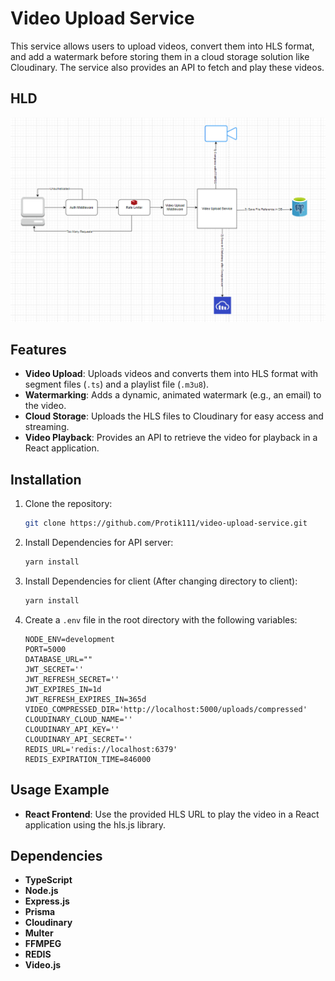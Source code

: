 # Video Upload Service

This service allows users to upload videos, convert them into HLS format, and add a watermark before storing them in a cloud storage solution like Cloudinary. The service also provides an API to fetch and play these videos.

## HLD

![Video Upload Service Diagram](hld.png)

## Features

- **Video Upload**: Uploads videos and converts them into HLS format with segment files (`.ts`) and a playlist file (`.m3u8`).
- **Watermarking**: Adds a dynamic, animated watermark (e.g., an email) to the video.
- **Cloud Storage**: Uploads the HLS files to Cloudinary for easy access and streaming.
- **Video Playback**: Provides an API to retrieve the video for playback in a React application.

## Installation

1. Clone the repository:

   ```bash
   git clone https://github.com/Protik111/video-upload-service.git
   ```

2. Install Dependencies for API server:

   ```bash
   yarn install
   ```

3. Install Dependencies for client (After changing directory to client):

   ```bash
   yarn install
   ```

4. Create a `.env` file in the root directory with the following variables:

   ```env
   NODE_ENV=development
   PORT=5000
   DATABASE_URL=""
   JWT_SECRET=''
   JWT_REFRESH_SECRET=''
   JWT_EXPIRES_IN=1d
   JWT_REFRESH_EXPIRES_IN=365d
   VIDEO_COMPRESSED_DIR='http://localhost:5000/uploads/compressed'
   CLOUDINARY_CLOUD_NAME=''
   CLOUDINARY_API_KEY=''
   CLOUDINARY_API_SECRET=''
   REDIS_URL='redis://localhost:6379'
   REDIS_EXPIRATION_TIME=846000
   ```

## Usage Example

- **React Frontend**: Use the provided HLS URL to play the video in a React application using the hls.js library.

## Dependencies

- **TypeScript**
- **Node.js**
- **Express.js**
- **Prisma**
- **Cloudinary**
- **Multer**
- **FFMPEG**
- **REDIS**
- **Video.js**
